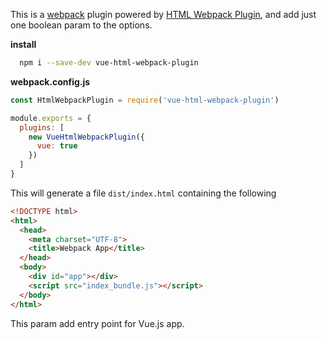 This is a [webpack](http://webpack.js.org/) plugin powered by [HTML Webpack Plugin](https://github.com/jantimon/html-webpack-plugin), and add just one boolean param to the options.

**install**
```bash
  npm i --save-dev vue-html-webpack-plugin
```

**webpack.config.js**
```js
const HtmlWebpackPlugin = require('vue-html-webpack-plugin')

module.exports = {
  plugins: [
    new VueHtmlWebpackPlugin({
      vue: true
    })
  ]
}
```

This will generate a file `dist/index.html` containing the following

```html
<!DOCTYPE html>
<html>
  <head>
    <meta charset="UTF-8">
    <title>Webpack App</title>
  </head>
  <body>
    <div id="app"></div>
    <script src="index_bundle.js"></script>
  </body>
</html>
```
This param add entry point for Vue.js app.
